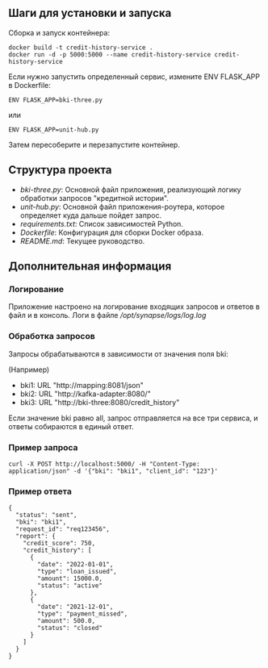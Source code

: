 ## Шаги для установки и запуска

Сборка и запуск контейнера:
```
docker build -t credit-history-service .
docker run -d -p 5000:5000 --name credit-history-service credit-history-service
```
Если нужно запустить определенный сервис, измените ENV FLASK_APP в Dockerfile:
```
ENV FLASK_APP=bki-three.py
```
или
```
ENV FLASK_APP=unit-hub.py
```
Затем пересоберите и перезапустите контейнер.

## Структура проекта

- _bki-three.py_: Основной файл приложения, реализующий логику обработки запросов "кредитной истории".
- _unit-hub.py_: Основной файл приложения-роутера, которое определяет куда дальше пойдет запрос.
- _requirements.txt_: Список зависимостей Python.
- _Dockerfile_: Конфигурация для сборки Docker образа.
- _README.md_: Текущее руководство.

## Дополнительная информация

### Логирование

Приложение настроено на логирование входящих запросов и ответов в файл и в консоль. Логи в файле _/opt/synapse/logs/log.log_

### Обработка запросов

Запросы обрабатываются в зависимости от значения поля bki:

(Например)
- bki1: URL "http://mapping:8081/json"
- bki2: URL "http://kafka-adapter:8080/"
- bki3: URL "http://bki-three:8080/credit_history"

Если значение bki равно all, запрос отправляется на все три сервиса, и ответы собираются в единый ответ.

### Пример запроса
```
curl -X POST http://localhost:5000/ -H "Content-Type: application/json" -d '{"bki": "bki1", "client_id": "123"}'
```

### Пример ответа
```
{
  "status": "sent",
  "bki": "bki1",
  "request_id": "req123456",
  "report": {
    "credit_score": 750,
    "credit_history": [
      {
        "date": "2022-01-01",
        "type": "loan_issued",
        "amount": 15000.0,
        "status": "active"
      },
      {
        "date": "2021-12-01",
        "type": "payment_missed",
        "amount": 500.0,
        "status": "closed"
      }
    ]
  }
}
```